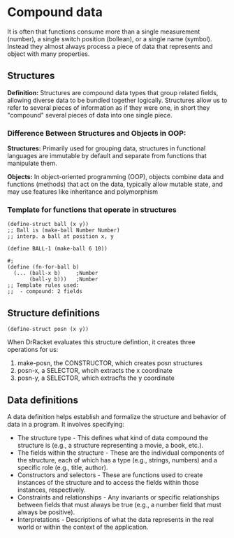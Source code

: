 # Compound data

It is often that functions consume more than a single measurement (number), a single switch position (bollean), or a single name (symbol). Instead they almost always process a piece of data that represents and object with many properties.

## Structures

**Definition:** Structures are compound data types that group related fields, allowing diverse data to be bundled together logically. Structures allow us to refer to several pieces of information as if they were one, in short they "compound" several pieces of data into one single piece. 

### Difference Between Structures and Objects in OOP:

**Structures:** Primarily used for grouping data, structures in functional languages are immutable by default and separate from functions that manipulate them.

**Objects:** In object-oriented programming (OOP), objects combine data and functions (methods) that act on the data, typically allow mutable state, and may use features like inheritance and polymorphism


### Template for functions that operate in structures

```Lisp
(define-struct ball (x y))
;; Ball is (make-ball Number Number)
;; interp. a ball at position x, y 

(define BALL-1 (make-ball 6 10))

#;
(define (fn-for-ball b)
  (... (ball-x b)     ;Number
       (ball-y b)))   ;Number
;; Template rules used:
;;  - compound: 2 fields
```

## Structure definitions

```Lisp
(define-struct posn (x y))
```

When DrRacket evaluates this structure defintion, it creates three operations for us:
1. make-posn, the CONSTRUCTOR, which creates posn structures
2. posn-x, a SELECTOR, whcih extracts the x coordinate
3. posn-y, a SELECTOR, which extracfts the y coordinate

## Data definitions

A data definition helps establish and formalize the structure and behavior of data in a program. It involves specifying:

* The structure type - This defines what kind of data compound the structure is (e.g., a structure representing a movie, a book, etc.).
* The fields within the structure - These are the individual components of the structure, each of which has a type (e.g., strings, numbers) and a specific role (e.g., title, author).
* Constructors and selectors - These are functions used to create instances of the structure and to access the fields within those instances, respectively.
* Constraints and relationships - Any invariants or specific relationships between fields that must always be true (e.g., a number field that must always be positive).
* Interpretations - Descriptions of what the data represents in the real world or within the context of the application.


